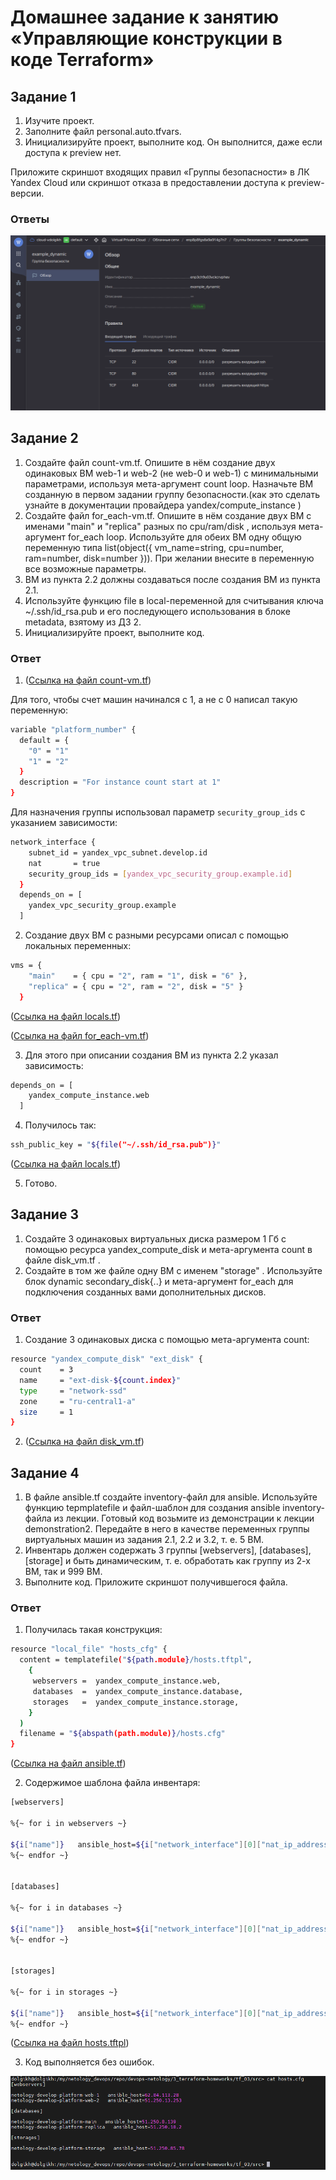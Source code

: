 # Домашнее задание к занятию «Управляющие конструкции в коде Terraform»

## Задание 1

1. Изучите проект.
2. Заполните файл personal.auto.tfvars.
3. Инициализируйте проект, выполните код. Он выполнится, даже если доступа к preview нет.

Приложите скриншот входящих правил «Группы безопасности» в ЛК Yandex Cloud или скриншот отказа в предоставлении доступа к preview-версии.

### Ответы

![task_1](img/task_1.png)

## Задание 2

1. Создайте файл count-vm.tf. Опишите в нём создание двух одинаковых ВМ web-1 и web-2 (не web-0 и web-1) с минимальными параметрами, используя мета-аргумент count loop. Назначьте ВМ созданную в первом задании группу безопасности.(как это сделать узнайте в документации провайдера yandex/compute_instance )
2. Создайте файл for_each-vm.tf. Опишите в нём создание двух ВМ с именами "main" и "replica" разных по cpu/ram/disk , используя мета-аргумент for_each loop. Используйте для обеих ВМ одну общую переменную типа list(object({ vm_name=string, cpu=number, ram=number, disk=number })). При желании внесите в переменную все возможные параметры.
3. ВМ из пункта 2.2 должны создаваться после создания ВМ из пункта 2.1.
4. Используйте функцию file в local-переменной для считывания ключа ~/.ssh/id_rsa.pub и его последующего использования в блоке metadata, взятому из ДЗ 2.
5. Инициализируйте проект, выполните код.

### Ответ

1. ([Ссылка на файл count-vm.tf](https://github.com/vdolgikh/devops-netology/blob/main/3_terraform-homeworks/tf_03/src/count-vm.tf))

Для того, чтобы счет машин начинался с 1, а не с 0 написал такую переменную:

```bash
variable "platform_number" {
  default = {
    "0" = "1"
    "1" = "2"
  }
  description = "For instance count start at 1"
}
```

Для назначения группы использовал параметр `security_group_ids` с указанием зависимости:

```bash
network_interface {
    subnet_id = yandex_vpc_subnet.develop.id
    nat       = true
    security_group_ids = [yandex_vpc_security_group.example.id]
  }
  depends_on = [
    yandex_vpc_security_group.example
  ]
```

2. Создание двух ВМ с разными ресурсами описал с помощью локальных переменных:

```bash
vms = {
    "main"    = { cpu = "2", ram = "1", disk = "6" },
    "replica" = { cpu = "2", ram = "2", disk = "5" }
  }
```

([Ссылка на файл locals.tf](https://github.com/vdolgikh/devops-netology/blob/main/3_terraform-homeworks/tf_03/src/locals.tf))

([Ссылка на файл for_each-vm.tf](https://github.com/vdolgikh/devops-netology/blob/main/3_terraform-homeworks/tf_03/src/for_each-vm.tf))

3. Для этого при описании создания ВМ из пункта 2.2 указал зависимость:

```bash
depends_on = [
    yandex_compute_instance.web
  ]
```
4. Получилось так:

```bash
ssh_public_key = "${file("~/.ssh/id_rsa.pub")}"
```

([Ссылка на файл locals.tf](https://github.com/vdolgikh/devops-netology/blob/main/3_terraform-homeworks/tf_03/src/locals.tf))

5. Готово.

## Задание 3

1. Создайте 3 одинаковых виртуальных диска размером 1 Гб с помощью ресурса yandex_compute_disk и мета-аргумента count в файле disk_vm.tf .
2. Создайте в том же файле одну ВМ c именем "storage" . Используйте блок dynamic secondary_disk{..} и мета-аргумент for_each для подключения созданных вами дополнительных дисков.

### Ответ

1. Создание 3 одинаковых диска с помощью мета-аргумента count:

```bash
resource "yandex_compute_disk" "ext_disk" {
  count    = 3
  name     = "ext-disk-${count.index}"
  type     = "network-ssd"
  zone     = "ru-central1-a"
  size     = 1
}
```

2. ([Ссылка на файл disk_vm.tf](https://github.com/vdolgikh/devops-netology/blob/main/3_terraform-homeworks/tf_03/src/disk_vm.tf))

## Задание 4

1. В файле ansible.tf создайте inventory-файл для ansible. Используйте функцию tepmplatefile и файл-шаблон для создания ansible inventory-файла из лекции. Готовый код возьмите из демонстрации к лекции demonstration2. Передайте в него в качестве переменных группы виртуальных машин из задания 2.1, 2.2 и 3.2, т. е. 5 ВМ.
2. Инвентарь должен содержать 3 группы [webservers], [databases], [storage] и быть динамическим, т. е. обработать как группу из 2-х ВМ, так и 999 ВМ.
3. Выполните код. Приложите скриншот получившегося файла.

### Ответ

1. Получилась такая конструкция:

```bash
resource "local_file" "hosts_cfg" {
  content = templatefile("${path.module}/hosts.tftpl",
    {
     webservers =  yandex_compute_instance.web,
     databases  =  yandex_compute_instance.database,
     storages   =  yandex_compute_instance.storage,
    }
  )
  filename = "${abspath(path.module)}/hosts.cfg"
}
```

([Ссылка на файл ansible.tf](https://github.com/vdolgikh/devops-netology/blob/main/3_terraform-homeworks/tf_03/src/ansible.tf))

2. Содержимое шаблона файла инвентаря:

```bash
[webservers]

%{~ for i in webservers ~}

${i["name"]}   ansible_host=${i["network_interface"][0]["nat_ip_address"]}
%{~ endfor ~}


[databases]

%{~ for i in databases ~}

${i["name"]}   ansible_host=${i["network_interface"][0]["nat_ip_address"]}
%{~ endfor ~}


[storages]

%{~ for i in storages ~}

${i["name"]}   ansible_host=${i["network_interface"][0]["nat_ip_address"]}
%{~ endfor ~}
```

([Ссылка на файл hosts.tftpl](https://github.com/vdolgikh/devops-netology/blob/main/3_terraform-homeworks/tf_03/src/hosts.tftpl))

3. Код выполняется без ошибок.

![task_4](img/task_4.png)


